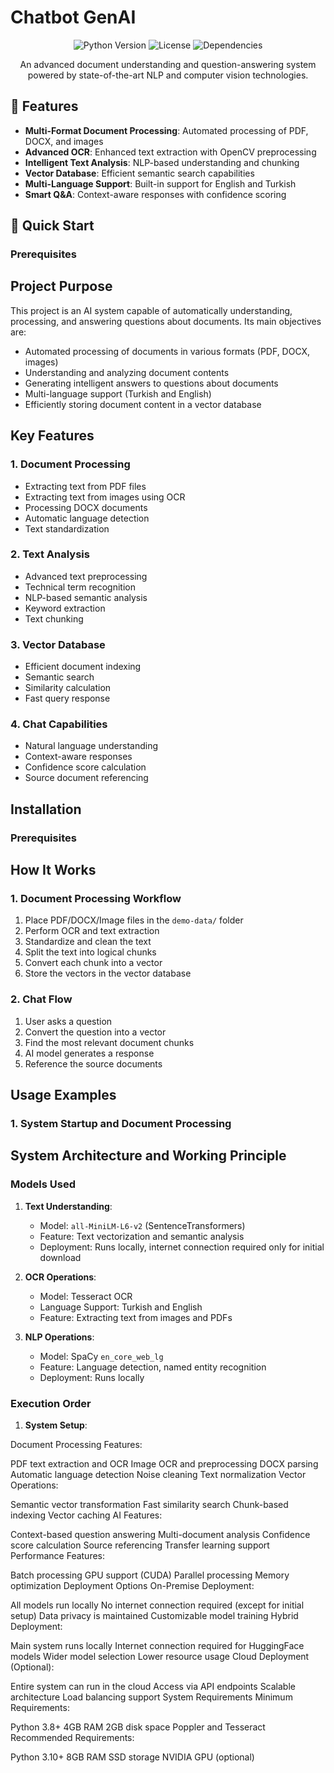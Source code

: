 # Chatbot GenAI

<div align="center">

![Python Version](https://img.shields.io/badge/python-3.8%2B-blue)
![License](https://img.shields.io/badge/license-MIT-green)
![Dependencies](https://img.shields.io/badge/dependencies-up%20to%20date-brightgreen)

An advanced document understanding and question-answering system powered by state-of-the-art NLP and computer vision technologies.

</div>

## 🌟 Features

- **Multi-Format Document Processing**: Automated processing of PDF, DOCX, and images
- **Advanced OCR**: Enhanced text extraction with OpenCV preprocessing
- **Intelligent Text Analysis**: NLP-based understanding and chunking
- **Vector Database**: Efficient semantic search capabilities
- **Multi-Language Support**: Built-in support for English and Turkish
- **Smart Q&A**: Context-aware responses with confidence scoring

## 🚀 Quick Start

### Prerequisites

## Project Purpose
This project is an AI system capable of automatically understanding, processing, and answering questions about documents. Its main objectives are:

- Automated processing of documents in various formats (PDF, DOCX, images)
- Understanding and analyzing document contents
- Generating intelligent answers to questions about documents
- Multi-language support (Turkish and English)
- Efficiently storing document content in a vector database

## Key Features

### 1. Document Processing
- Extracting text from PDF files
- Extracting text from images using OCR
- Processing DOCX documents
- Automatic language detection
- Text standardization

### 2. Text Analysis
- Advanced text preprocessing
- Technical term recognition
- NLP-based semantic analysis
- Keyword extraction
- Text chunking

### 3. Vector Database
- Efficient document indexing
- Semantic search
- Similarity calculation
- Fast query response

### 4. Chat Capabilities
- Natural language understanding
- Context-aware responses
- Confidence score calculation
- Source document referencing

## Installation

### Prerequisites

## How It Works

### 1. Document Processing Workflow
1. Place PDF/DOCX/Image files in the `demo-data/` folder
2. Perform OCR and text extraction
3. Standardize and clean the text
4. Split the text into logical chunks
5. Convert each chunk into a vector
6. Store the vectors in the vector database

### 2. Chat Flow
1. User asks a question
2. Convert the question into a vector
3. Find the most relevant document chunks
4. AI model generates a response
5. Reference the source documents

## Usage Examples

### 1. System Startup and Document Processing

## System Architecture and Working Principle

### Models Used
1. **Text Understanding**: 
   - Model: `all-MiniLM-L6-v2` (SentenceTransformers)
   - Feature: Text vectorization and semantic analysis
   - Deployment: Runs locally, internet connection required only for initial download

2. **OCR Operations**:
   - Model: Tesseract OCR
   - Language Support: Turkish and English
   - Feature: Extracting text from images and PDFs

3. **NLP Operations**:
   - Model: SpaCy `en_core_web_lg`
   - Feature: Language detection, named entity recognition
   - Deployment: Runs locally

### Execution Order

1. **System Setup**:

Document Processing Features:

PDF text extraction and OCR
Image OCR and preprocessing
DOCX parsing
Automatic language detection
Noise cleaning
Text normalization
Vector Operations:

Semantic vector transformation
Fast similarity search
Chunk-based indexing
Vector caching
AI Features:

Context-based question answering
Multi-document analysis
Confidence score calculation
Source referencing
Transfer learning support
Performance Features:

Batch processing
GPU support (CUDA)
Parallel processing
Memory optimization
Deployment Options
On-Premise Deployment:

All models run locally
No internet connection required (except for initial setup)
Data privacy is maintained
Customizable model training
Hybrid Deployment:

Main system runs locally
Internet connection required for HuggingFace models
Wider model selection
Lower resource usage
Cloud Deployment (Optional):

Entire system can run in the cloud
Access via API endpoints
Scalable architecture
Load balancing support
System Requirements
Minimum Requirements:

Python 3.8+
4GB RAM
2GB disk space
Poppler and Tesseract
Recommended Requirements:

Python 3.10+
8GB RAM
SSD storage
NVIDIA GPU (optional)